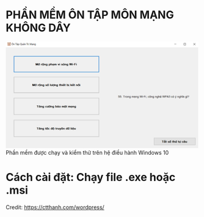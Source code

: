 # PHẦN MỀM ÔN TẬP MÔN MẠNG KHÔNG DÂY
<img src="p1.png" alt="Alt text" title="Optional title">
Phần mềm được chạy và kiểm thử trên hệ điều hành Windows 10

# Cách cài đặt: Chạy file .exe hoặc .msi
Credit: https://ctthanh.com/wordpress/
